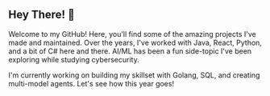 ## Hey There! 👋
Welcome to my GitHub! Here, you'll find some of the amazing projects I've made and maintained. Over the years, I've worked with Java, React, Python, and a bit of C# here and there. AI/ML has been a fun side-topic I've been exploring while studying cybersecurity.

I'm currently working on building my skillset with Golang, SQL, and creating multi-model agents. Let's see how this year goes!

<!--
**DylanPant/DylanPant** is a ✨ _special_ ✨ repository because its `README.md` (this file) appears on your GitHub profile.

Here are some ideas to get you started:

- 🔭 I’m currently working on ...
- 🌱 I’m currently learning ...
- 👯 I’m looking to collaborate on ...
- 🤔 I’m looking for help with ...
- 💬 Ask me about ...
- 📫 How to reach me: ...
- 😄 Pronouns: ...
- ⚡ Fun fact: ...
-->
